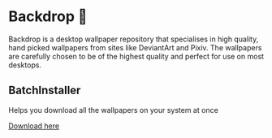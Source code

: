 
# Backdrop 💫

Backdrop is a desktop wallpaper repository that specialises in high quality, hand picked wallpapers from sites like DeviantArt and Pixiv. The wallpapers are carefully chosen to be of the highest quality and perfect for use on most desktops.


## BatchInstaller

Helps you download all the wallpapers on your system at once

[Download here](https://github.com/Spirizeon/Backdrop/releases/tag/v0.1)
    
